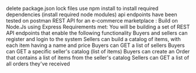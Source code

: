 delete package.json lock files
use npm install to install required dependencies
(install required node modules)
api endpoints have been tested on postman
REST API for an e-commerce marketplace : Build on Node.Js using Express 
Requirements met:
You will be building a set of REST API endpoints that enable the following functionality
Buyers and sellers can register and login to the system
Sellers can build a catalog of items, with each item having a name and price
Buyers can GET a list of sellers
Buyers can GET a specific seller's catalog (list of items)
Buyers can create an Order that contains a list of items from the seller's catalog
Sellers can GET a list of all orders they've received

